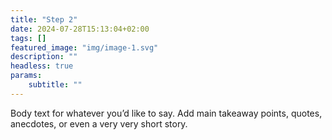 ```yaml
---
title: "Step 2"
date: 2024-07-28T15:13:04+02:00
tags: []
featured_image: "img/image-1.svg"
description: ""
headless: true
params:
    subtitle: ""
---
```


Body text for whatever you’d like to say. Add main takeaway points, quotes, anecdotes, or even a very very short story. 